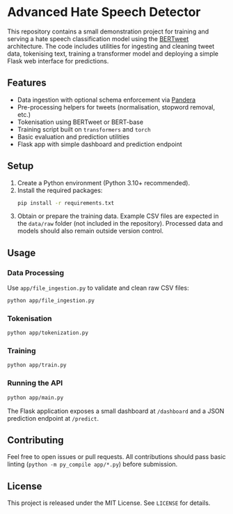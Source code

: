 # Advanced Hate Speech Detector

This repository contains a small demonstration project for training and serving a hate speech classification model using the [BERTweet](https://github.com/VinAIResearch/BERTweet) architecture. The code includes utilities for ingesting and cleaning tweet data, tokenising text, training a transformer model and deploying a simple Flask web interface for predictions.

## Features

- Data ingestion with optional schema enforcement via [Pandera](https://pandera.readthedocs.io/)
- Pre-processing helpers for tweets (normalisation, stopword removal, etc.)
- Tokenisation using BERTweet or BERT-base
- Training script built on `transformers` and `torch`
- Basic evaluation and prediction utilities
- Flask app with simple dashboard and prediction endpoint

## Setup

1. Create a Python environment (Python 3.10+ recommended).
2. Install the required packages:
   ```bash
   pip install -r requirements.txt
   ```
3. Obtain or prepare the training data. Example CSV files are expected in the `data/raw` folder (not included in the repository). Processed data and models should also remain outside version control.

## Usage

### Data Processing

Use `app/file_ingestion.py` to validate and clean raw CSV files:

```bash
python app/file_ingestion.py
```

### Tokenisation

```bash
python app/tokenization.py
```

### Training

```bash
python app/train.py
```

### Running the API

```bash
python app/main.py
```

The Flask application exposes a small dashboard at `/dashboard` and a JSON prediction endpoint at `/predict`.

## Contributing

Feel free to open issues or pull requests. All contributions should pass basic linting (`python -m py_compile app/*.py`) before submission.

## License

This project is released under the MIT License. See `LICENSE` for details.
